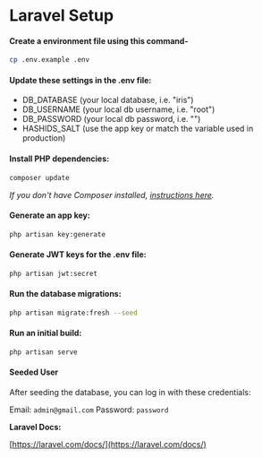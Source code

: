 # Laravel Setup

#### Create a environment file using this command-
```bash
cp .env.example .env
```

#### Update these settings in the .env file:

-   DB_DATABASE (your local database, i.e. "iris")
-   DB_USERNAME (your local db username, i.e. "root")
-   DB_PASSWORD (your local db password, i.e. "")
-   HASHIDS_SALT (use the app key or match the variable used in production)

#### Install PHP dependencies:

```bash
composer update
```

_If you don't have Composer installed, [instructions here](https://getcomposer.org/)._

#### Generate an app key:

```bash
php artisan key:generate
```

#### Generate JWT keys for the .env file:

```bash
php artisan jwt:secret
```

#### Run the database migrations:

```bash
php artisan migrate:fresh --seed
```

#### Run an initial build:

```bash
php artisan serve
```

#### Seeded User

After seeding the database, you can log in with these credentials:

Email: `admin@gmail.com`
Password: `password`

**Laravel Docs:**

[https://laravel.com/docs/](https://laravel.com/docs/)
